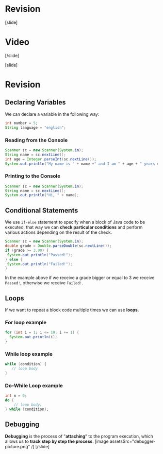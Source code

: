 # Revision

[slide]
# Video

[/slide]

[slide]
# Revision

## Declaring Variables
We can declare a variable in the following way:
```java
int number = 5;
String language = "english";
```

### Reading from the Console
```java live
Scanner sc = new Scanner(System.in);
String name = sc.nextLine();                       
int age = Integer.parseInt(sc.nextLine());
System.out.println("My name is " + name +" and I am " + age + " years old");
```

### Printing to the Console
```java live
Scanner sc = new Scanner(System.in);
String name = sc.nextLine();
System.out.println("Hi, " + name);
```

## Conditional Statements
We use `if-else` statement to specify when a block of Java code to be executed, that way we can **check particular conditions** and perform various actions depending on the result of the check.

```java live
Scanner sc = new Scanner(System.in);
double grade = Double.parseDouble(sc.nextLine());
if (grade >= 3.00) {
 System.out.println("Passed!");
} else {
 System.out.println("Failed!");
}
```
In the example above if we receive a grade bigger or equal to 3 we receive `Passed!`, otherwise we receive `Failed!`.

## Loops 
If we want to repeat a block code multiple times we can use **loops**. 

### For loop example
```java live
for (int i = 1; i <= 10; i += 1) {
  System.out.println(i);
}
```

### While loop example
```java
while (condition) {
   // loop body
}
```

### Do-While Loop example
```java
int n = 0;
do {
    // loop body;
} while (condition);
```

## Debugging
**Debugging** is the process of "**attaching**" to the program execution, which allows us to **track step by step the process**.
[image assetsSrc="debugger-picture.png" /]
[/slide]